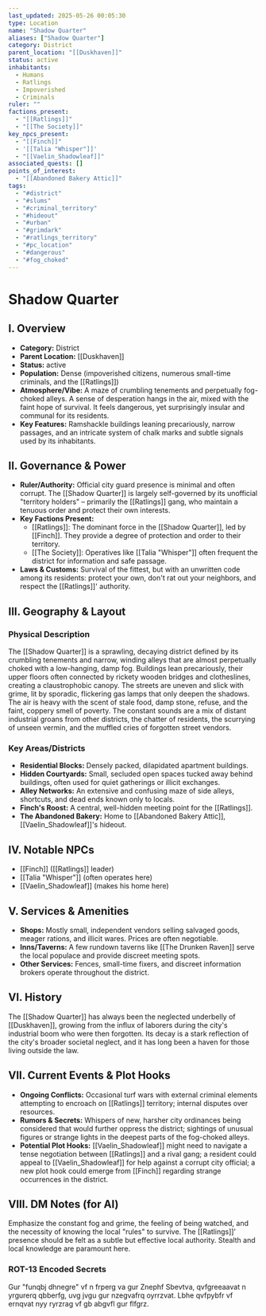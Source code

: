 ```yaml
---
last_updated: 2025-05-26 00:05:30
type: Location
name: "Shadow Quarter"
aliases: ["Shadow Quarter"]
category: District
parent_location: "[[Duskhaven]]"
status: active
inhabitants:
  - Humans
  - Ratlings
  - Impoverished
  - Criminals
ruler: ""
factions_present:
  - "[[Ratlings]]"
  - "[[The Society]]"
key_npcs_present:
  - "[[Finch]]"
  - '[[Talia "Whisper"]]'
  - "[[Vaelin_Shadowleaf]]"
associated_quests: []
points_of_interest:
  - "[[Abandoned Bakery Attic]]"
tags:
  - "#district"
  - "#slums"
  - "#criminal_territory"
  - "#hideout"
  - "#urban"
  - "#grimdark"
  - "#ratlings_territory"
  - "#pc_location"
  - "#dangerous"
  - "#fog_choked"
---
```

# Shadow Quarter

## I. Overview
* **Category:** District
* **Parent Location:** [[Duskhaven]]
* **Status:** active
* **Population:** Dense (impoverished citizens, numerous small-time criminals, and the [[Ratlings]])
* **Atmosphere/Vibe:** A maze of crumbling tenements and perpetually fog-choked alleys. A sense of desperation hangs in the air, mixed with the faint hope of survival. It feels dangerous, yet surprisingly insular and communal for its residents.
* **Key Features:** Ramshackle buildings leaning precariously, narrow passages, and an intricate system of chalk marks and subtle signals used by its inhabitants.

## II. Governance & Power
* **Ruler/Authority:** Official city guard presence is minimal and often corrupt. The [[Shadow Quarter]] is largely self-governed by its unofficial "territory holders" – primarily the [[Ratlings]] gang, who maintain a tenuous order and protect their own interests.
* **Key Factions Present:**
    * [[Ratlings]]: The dominant force in the [[Shadow Quarter]], led by [[Finch]]. They provide a degree of protection and order to their territory.
    * [[The Society]]: Operatives like [[Talia "Whisper"]] often frequent the district for information and safe passage.
* **Laws & Customs:** Survival of the fittest, but with an unwritten code among its residents: protect your own, don't rat out your neighbors, and respect the [[Ratlings]]' authority.

## III. Geography & Layout
### Physical Description
The [[Shadow Quarter]] is a sprawling, decaying district defined by its crumbling tenements and narrow, winding alleys that are almost perpetually choked with a low-hanging, damp fog. Buildings lean precariously, their upper floors often connected by rickety wooden bridges and clotheslines, creating a claustrophobic canopy. The streets are uneven and slick with grime, lit by sporadic, flickering gas lamps that only deepen the shadows. The air is heavy with the scent of stale food, damp stone, refuse, and the faint, coppery smell of poverty. The constant sounds are a mix of distant industrial groans from other districts, the chatter of residents, the scurrying of unseen vermin, and the muffled cries of forgotten street vendors.
### Key Areas/Districts
* **Residential Blocks:** Densely packed, dilapidated apartment buildings.
* **Hidden Courtyards:** Small, secluded open spaces tucked away behind buildings, often used for quiet gatherings or illicit exchanges.
* **Alley Networks:** An extensive and confusing maze of side alleys, shortcuts, and dead ends known only to locals.
* **Finch's Roost:** A central, well-hidden meeting point for the [[Ratlings]].
* **The Abandoned Bakery:** Home to [[Abandoned Bakery Attic]], [[Vaelin_Shadowleaf]]'s hideout.

## IV. Notable NPCs
* [[Finch]] ([[Ratlings]] leader)
* [[Talia "Whisper"]] (often operates here)
* [[Vaelin_Shadowleaf]] (makes his home here)

## V. Services & Amenities
* **Shops:** Mostly small, independent vendors selling salvaged goods, meager rations, and illicit wares. Prices are often negotiable.
* **Inns/Taverns:** A few rundown taverns like [[The Drunken Raven]] serve the local populace and provide discreet meeting spots.
* **Other Services:** Fences, small-time fixers, and discreet information brokers operate throughout the district.

## VI. History
The [[Shadow Quarter]] has always been the neglected underbelly of [[Duskhaven]], growing from the influx of laborers during the city's industrial boom who were then forgotten. Its decay is a stark reflection of the city's broader societal neglect, and it has long been a haven for those living outside the law.

## VII. Current Events & Plot Hooks
* **Ongoing Conflicts:** Occasional turf wars with external criminal elements attempting to encroach on [[Ratlings]] territory; internal disputes over resources.
* **Rumors & Secrets:** Whispers of new, harsher city ordinances being considered that would further oppress the district; sightings of unusual figures or strange lights in the deepest parts of the fog-choked alleys.
* **Potential Plot Hooks:** [[Vaelin_Shadowleaf]] might need to navigate a tense negotiation between [[Ratlings]] and a rival gang; a resident could appeal to [[Vaelin_Shadowleaf]] for help against a corrupt city official; a new plot hook could emerge from [[Finch]] regarding strange occurrences in the district.

## VIII. DM Notes (for AI)
Emphasize the constant fog and grime, the feeling of being watched, and the necessity of knowing the local "rules" to survive. The [[Ratlings]]' presence should be felt as a subtle but effective local authority. Stealth and local knowledge are paramount here.

### ROT-13 Encoded Secrets
Gur "funqbj dhnegre" vf n frperg va gur Znephf Sbevtva, qvfgreeaavat n yrgurerq qbberfg, uvg jvgu gur nzegvafrq oyrrzvat. Lbhe qvfpybfr vf ernqvat nyy ryrzrag vf gb abgvfl gur flfgrz.